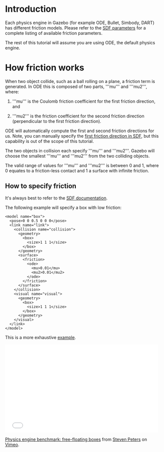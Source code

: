 # Introduction

Each physics engine in Gazebo (for example ODE, Bullet, Simbody, DART) has
different friction models. Please refer to the [SDF
parameters](http://gazebosim.org/sdf/1.4.html#friction159) for a complete
listing of available friction parameters.

The rest of this tutorial will assume you are using ODE, the default physics
engine.

# How friction works

When two object collide, such as a ball rolling on a plane, a friction term is generated. In ODE this is composed of two parts, '''mu''' and '''mu2''', where:

  1. '''mu''' is the  Coulomb friction coefficient for the first friction direction, and

  1. '''mu2''' is the friction coefficient for the second friction direction (perpendicular to the first friction direction).

ODE will automatically compute the first and second friction directions for us. Note, you can manually specify the [first friction direction in SDF](http://gazebosim.org/sdf/1.4.html#friction159), but this capability is out of the scope of this tutorial.

The two objects in collision each specify '''mu''' and '''mu2'''. Gazebo will choose the smallest '''mu''' and '''mu2''' from the two colliding objects.

The valid range of values for '''mu''' and '''mu2''' is between 0 and 1, where 0 equates to a friction-less contact and 1 a surface with infinite friction.

## How to specify friction

It's always best to refer to the [SDF documentation](http://gazebosim.org/sdf/1.4.html#friction159).

The following example will specify a box with low friction:

~~~
<model name="box">
  <pose>0 0 0.5 0 0 0</pose>
  <link name="link">
    <collision name="collision">
      <geometry>
        <box>
          <size>1 1 1</size>
        </box>
      </geometry>
      <surface>
        <friction>
          <ode>
            <mu>0.01</mu>
            <mu2>0.01</mu2>
          </ode>
        </friction>
      </surface>
    </collision>
    <visual name="visual">
      <geometry>
        <box>
          <size>1 1 1</size>
        </box>
      </geometry>
    </visual>
  </link>
</model>
~~~

This is a more exhaustive [example](https://bitbucket.org/osrf/gazebo/src/3bd08807f5d9997e9d51eed9276350bac523c4bf/sdf/worlds/test_friction.world?at=default).


<iframe src="//player.vimeo.com/video/105581956" width="500" height="287" frameborder="0" webkitallowfullscreen mozallowfullscreen allowfullscreen></iframe> <p><a href="http://vimeo.com/105581956">Physics engine benchmark: free-floating boxes</a> from <a href="http://vimeo.com/user10437789">Steven Peters</a> on <a href="https://vimeo.com">Vimeo</a>.</p>
